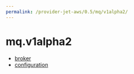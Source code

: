 ```yaml
---
permalink: /provider-jet-aws/0.5/mq/v1alpha2/
---
```


# mq.v1alpha2



* [broker](broker.md)
* [configuration](configuration.md)
